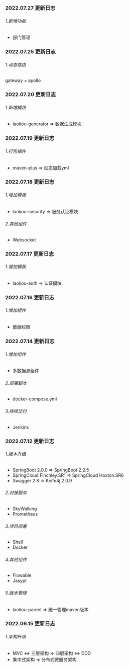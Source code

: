 ### 2022.07.27 更新日志
###### 1.新增功能
* 部门管理

### 2022.07.25 更新日志
###### 1.动态路由
gateway + apollo

### 2022.07.20 更新日志
###### 1.新增模块
* laokou-generator => 数据生成模块

### 2022.07.19 更新日志
###### 1.打包插件
* maven-plus => 动态加载yml

### 2022.07.18 更新日志
###### 1.增加模板
* laokou-security => 服务认证模块

###### 2.其他组件
* Websocket

### 2022.07.17 更新日志
###### 1.增加模板
* laokou-auth => 认证模块

### 2022.07.16 更新日志
###### 1.增加组件
* 数据权限

### 2022.07.14 更新日志
###### 1.增加组件
* 多数据源组件

###### 2.部署脚本
* docker-compose.yml

###### 3.持续交付
* Jenkins

### 2022.07.12 更新日志
###### 1.版本升级
* SpringBoot 2.0.0 => SpringBoot 2.2.5
* SpringCloud Finchley.SR1 => SpringCloud Hoxton.SR6
* Swagger 2.8 => Knife4j 2.0.9
###### 2.对接服务
* SkyWalking
* Prometheus

###### 3.项目部署
* Shell
* Docker

###### 4.其他组件
* Flowable
* Jasypt

###### 5.版本管理
* laokou-parent => 统一管理maven版本

### 2022.06.15 更新日志
###### 1.架构升级
* MVC <=> 三层架构 => 四层架构 <=> DDD
* 集中式架构 => 分布式微服务架构
